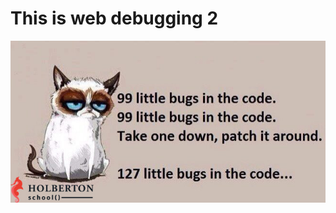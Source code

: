 # This is web debugging 2

<p align="center">
  <img src="99littlebugsinthecode-holberton.jpg">
</p>